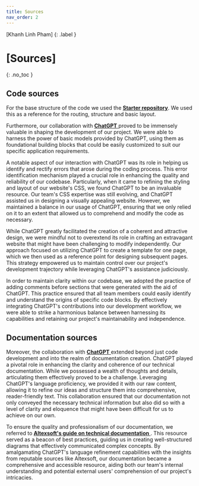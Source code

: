 ```yaml
---
title: Sources
nav_order: 2
---
```


[Khanh Linh Pham]
{: .label }

# [Sources]
{: .no_toc }


## Code sources
For the base structure of the code we used the [**Starter repository**](https://hwrberlin.github.io/fswd/). We used this as a reference for the routing, structure and basic layout. 

Furthermore, our collaboration with [**ChatGPT** ](https://chat.openai.com/) proved to be immensely valuable in shaping the development of our project. We were able to harness the power of basic models provided by ChatGPT, using them as foundational building blocks that could be easily customized to suit our specific application requirements.

A notable aspect of our interaction with ChatGPT was its role in helping us identify and rectify errors that arose during the coding process. This error identification mechanism played a crucial role in enhancing the quality and reliability of our codebase. Particularly, when it came to refining the styling and layout of our website's CSS, we found ChatGPT to be an invaluable resource. Our team's CSS expertise was still evolving, and ChatGPT assisted us in designing a visually appealing website. However, we maintained a balance in our usage of ChatGPT, ensuring that we only relied on it to an extent that allowed us to comprehend and modify the code as necessary.

While ChatGPT greatly facilitated the creation of a coherent and attractive design, we were mindful not to overextend its role in crafting an extravagant website that might have been challenging to modify independently. Our approach focused on utilizing ChatGPT to create a template for one page, which we then used as a reference point for designing subsequent pages. This strategy empowered us to maintain control over our project's development trajectory while leveraging ChatGPT's assistance judiciously.

In order to maintain clarity within our codebase, we adopted the practice of adding comments before sections that were generated with the aid of ChatGPT. This practice ensured that all team members could easily identify and understand the origins of specific code blocks. By effectively integrating ChatGPT's contributions into our development workflow, we were able to strike a harmonious balance between harnessing its capabilities and retaining our project's maintainability and independence.

## Documentation sources
Moreover, the collaboration with [**ChatGPT** ](https://chat.openai.com/) extended beyond just code development and into the realm of documentation creation. ChatGPT played a pivotal role in enhancing the clarity and coherence of our technical documentation. While we possessed a wealth of thoughts and details, articulating them effectively proved to be a challenge. Leveraging ChatGPT's language proficiency, we provided it with our raw content, allowing it to refine our ideas and structure them into comprehensive, reader-friendly text. This collaboration ensured that our documentation not only conveyed the necessary technical information but also did so with a level of clarity and eloquence that might have been difficult for us to achieve on our own.

To ensure the quality and professionalism of our documentation, we referred to [**Altexsoft's guide on technical documentation** ](https://anvilproject.org/guides/content/creating-links). This resource served as a beacon of best practices, guiding us in creating well-structured diagrams that effectively communicated complex concepts. By amalgamating ChatGPT's language refinement capabilities with the insights from reputable sources like Altexsoft, our documentation became a comprehensive and accessible resource, aiding both our team's internal understanding and potential external users' comprehension of our project's intricacies.
